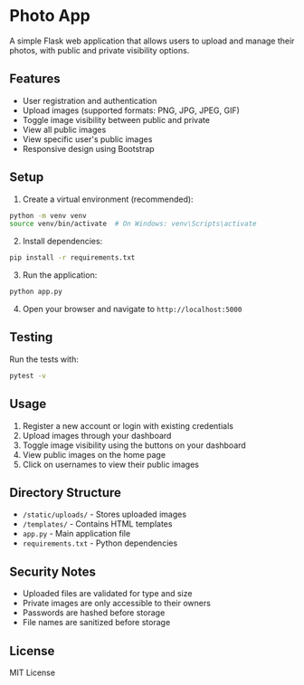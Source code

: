 # Photo App

A simple Flask web application that allows users to upload and manage their photos, with public and private visibility options.

## Features

- User registration and authentication
- Upload images (supported formats: PNG, JPG, JPEG, GIF)
- Toggle image visibility between public and private
- View all public images
- View specific user's public images
- Responsive design using Bootstrap

## Setup

1. Create a virtual environment (recommended):
```bash
python -m venv venv
source venv/bin/activate  # On Windows: venv\Scripts\activate
```

2. Install dependencies:
```bash
pip install -r requirements.txt
```

3. Run the application:
```bash
python app.py
```

4. Open your browser and navigate to `http://localhost:5000`

## Testing

Run the tests with:
```bash
pytest -v
```

## Usage

1. Register a new account or login with existing credentials
2. Upload images through your dashboard
3. Toggle image visibility using the buttons on your dashboard
4. View public images on the home page
5. Click on usernames to view their public images

## Directory Structure

- `/static/uploads/` - Stores uploaded images
- `/templates/` - Contains HTML templates
- `app.py` - Main application file
- `requirements.txt` - Python dependencies

## Security Notes

- Uploaded files are validated for type and size
- Private images are only accessible to their owners
- Passwords are hashed before storage
- File names are sanitized before storage

## License

MIT License 